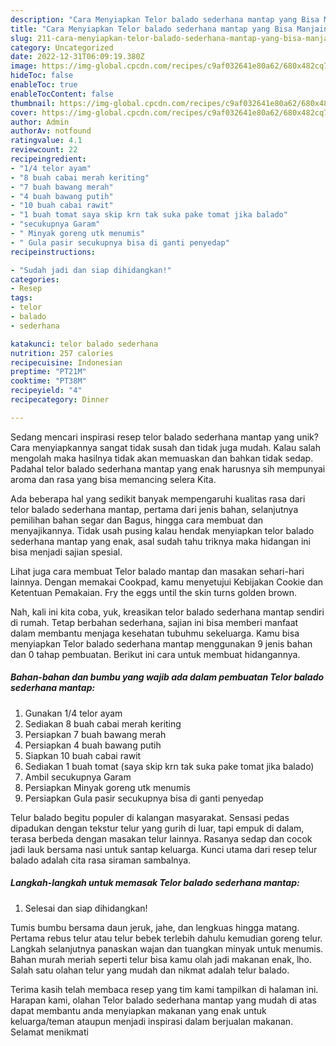 ```yaml
---
description: "Cara Menyiapkan Telor balado sederhana mantap yang Bisa Manjain Lidah"
title: "Cara Menyiapkan Telor balado sederhana mantap yang Bisa Manjain Lidah"
slug: 211-cara-menyiapkan-telor-balado-sederhana-mantap-yang-bisa-manjain-lidah
category: Uncategorized
date: 2022-12-31T06:09:19.380Z
image: https://img-global.cpcdn.com/recipes/c9af032641e80a62/680x482cq70/telor-balado-sederhana-mantap-foto-resep-utama.jpg
hideToc: false
enableToc: true
enableTocContent: false
thumbnail: https://img-global.cpcdn.com/recipes/c9af032641e80a62/680x482cq70/telor-balado-sederhana-mantap-foto-resep-utama.jpg
cover: https://img-global.cpcdn.com/recipes/c9af032641e80a62/680x482cq70/telor-balado-sederhana-mantap-foto-resep-utama.jpg
author: Admin
authorAv: notfound
ratingvalue: 4.1
reviewcount: 22
recipeingredient:
- "1/4 telor ayam"
- "8 buah cabai merah keriting"
- "7 buah bawang merah"
- "4 buah bawang putih"
- "10 buah cabai rawit"
- "1 buah tomat saya skip krn tak suka pake tomat jika balado"
- "secukupnya Garam"
- " Minyak goreng utk menumis"
- " Gula pasir secukupnya bisa di ganti penyedap"
recipeinstructions:

- "Sudah jadi dan siap dihidangkan!"
categories:
- Resep
tags:
- telor
- balado
- sederhana

katakunci: telor balado sederhana 
nutrition: 257 calories
recipecuisine: Indonesian
preptime: "PT21M"
cooktime: "PT38M"
recipeyield: "4"
recipecategory: Dinner

---
```





Sedang mencari inspirasi resep telor balado sederhana mantap yang unik? Cara menyiapkannya sangat tidak susah dan tidak juga mudah. Kalau salah mengolah maka hasilnya tidak akan memuaskan dan bahkan tidak sedap. Padahal telor balado sederhana mantap yang enak harusnya sih mempunyai aroma dan rasa yang bisa memancing selera Kita.





Ada beberapa hal yang sedikit banyak mempengaruhi kualitas rasa dari telor balado sederhana mantap, pertama dari jenis bahan, selanjutnya pemilihan bahan segar dan Bagus, hingga cara membuat dan menyajikannya. Tidak usah pusing kalau hendak menyiapkan telor balado sederhana mantap yang enak,      asal sudah tahu triknya maka hidangan ini bisa menjadi sajian spesial.














Lihat juga cara membuat Telor balado mantap dan masakan sehari-hari lainnya. Dengan memakai Cookpad, kamu menyetujui Kebijakan Cookie dan Ketentuan Pemakaian. Fry the eggs until the skin turns golden brown.






Nah, kali ini kita coba, yuk, kreasikan telor balado sederhana mantap sendiri di rumah. Tetap berbahan sederhana, sajian ini bisa memberi manfaat dalam membantu menjaga kesehatan tubuhmu sekeluarga. Kamu bisa menyiapkan Telor balado sederhana mantap menggunakan 9 jenis bahan dan 0 tahap pembuatan. Berikut ini cara untuk membuat hidangannya.

<!--inarticleads1-->

##### Bahan-bahan dan bumbu yang wajib ada dalam pembuatan Telor balado sederhana mantap:

1. Gunakan 1/4 telor ayam
1. Sediakan 8 buah cabai merah keriting
1. Persiapkan 7 buah bawang merah
1. Persiapkan 4 buah bawang putih
1. Siapkan 10 buah cabai rawit
1. Sediakan 1 buah tomat (saya skip krn tak suka pake tomat jika balado)
1. Ambil secukupnya Garam
1. Persiapkan  Minyak goreng utk menumis
1. Persiapkan  Gula pasir secukupnya bisa di ganti penyedap


Telur balado begitu populer di kalangan masyarakat. Sensasi pedas dipadukan dengan tekstur telur yang gurih di luar, tapi empuk di dalam, terasa berbeda dengan masakan telur lainnya. Rasanya sedap dan cocok jadi lauk bersama nasi untuk santap keluarga. Kunci utama dari resep telur balado adalah cita rasa siraman sambalnya. 

<!--inarticleads2-->

##### Langkah-langkah untuk memasak Telor balado sederhana mantap:


1. Selesai dan siap dihidangkan!

Tumis bumbu bersama daun jeruk, jahe, dan lengkuas hingga matang. Pertama rebus telur atau telur bebek terlebih dahulu kemudian goreng telur. Langkah selanjutnya panaskan wajan dan tuangkan minyak untuk menumis. Bahan murah meriah seperti telur bisa kamu olah jadi makanan enak, lho. Salah satu olahan telur yang mudah dan nikmat adalah telur balado. 

Terima kasih telah membaca resep yang tim kami tampilkan di halaman ini. Harapan kami, olahan Telor balado sederhana mantap yang mudah di atas dapat membantu anda menyiapkan makanan yang enak untuk keluarga/teman ataupun menjadi inspirasi dalam berjualan makanan. Selamat menikmati
